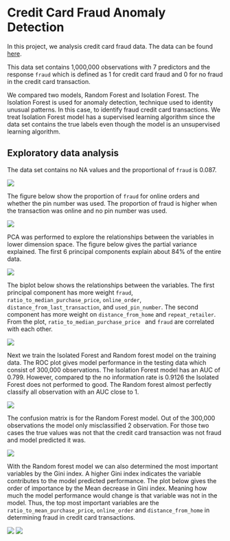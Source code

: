 # Credit Card Fraud Anomaly Detection

In this project, we analysis credit card fraud data. The data can be found [here](https://www.kaggle.com/datasets/dhanushnarayananr/credit-card-fraud).


This data set contains  1,000,000 observations with 7 predictors and the response `fraud` which is defined as 1 for credit card fraud and 0 for no fraud in the credit card transaction. 

We compared two models, Random Forest and Isolation Forest. The Isolation Forest is used for anomaly detection, technique used to identity unusual patterns. In this case, to identify fraud credit card transactions. We treat Isolation Forest model has a supervised learning algorithm since the data set contains the true labels even though the model is an unsupervised learning algorithm. 

## Exploratory data analysis

The data set contains no NA values and the proportional of `fraud` is 0.087.  

![](./images/na.png)


The figure below show the proportion of `fraud` for online orders and whether  the pin number was used. The proportion of fraud is higher when  the transaction was online and no pin number was used. 

![](./images/fraud_eda.png)

PCA was performed to explore the relationships between the variables in lower dimension space. The figure below gives the partial variance explained. The first 6 principal components explain about 84% of the entire data.

![](./images/pca_var.png)

The biplot below shows the relationships between the variables. The first principal component has more weight `fraud`, `ratio_to_median_purchase_price`, `online_order`, `distance_from_last_transaction`, and `used_pin_number`. The second component has more weight on `distance_from_home` and `repeat_retailer`. From the plot, `ratio_to_median_purchase_price ` and `fraud` are correlated with each other.


![](./images/biplot.png)

Next we train the Isolated Forest and Random forest model on the training data. The ROC plot gives model performance in the testing data which consist of 300,000 observations. The Isolation Forest model has an AUC of 0.799. However, compared tp the no information rate is 0.9126 the Isolated Forest does not performed to good. The Random forest almost perfectly classify all observation with an AUC close to 1.  

![](./images/roc.png)

The confusion matrix is for the Random Forest model. Out of the 300,000 observations the model only misclassified 2 observation. For those two cases the true values was not that the credit card transaction was not fraud and model predicted it was. 

![](./images/cm_rf.png)

With the Random forest model we can also determined the most important variables by the Gini index. A higher Gini index indicates the variable contributes to the model predicted performance. The plot below gives the order of importance by the Mean decrease in Gini index. Meaning how much the model performance would change is that variable was not in the model. Thus, the top most important variables are the  `ratio_to_mean_purchase_price`, `online_order` and `distance_from_home` in determining fraud in credit card transactions.


![](./images/varImpPlot.png)
![](./images/varImpTable.png)





